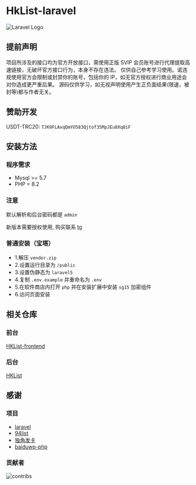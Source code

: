# HkList-laravel

![Laravel Logo](https://raw.githubusercontent.com/jonacruz89/SAWARATSUKI.ServiceLogos/main/Laravel/Laravel.png)

## 提前声明

项目所涉及的接口均为官方开放接口，需使用正版 SVIP 会员账号进行代理提取高速链接，无破坏官方接口行为，本身不存在违法。
仅供自己参考学习使用。诺违规使用官方会限制或封禁你的账号，包括你的 IP，如无官方授权进行商业用途会对你造成更严重后果。
源码仅供学习，如无视声明使用产生正负面结果(限速，被封等)都与作者无关。

## 赞助开发

USDT-TRC20: `TJK9FLAxqQmYU583Qjtof35MpJEu8Xq8iF`

## 安装方法

### 程序需求

- Mysql >= 5.7
- PHP = 8.2

### 注意

默认解析和后台密码都是 `admin`

新版本需要授权使用, 购买联系 [tg](https://t.me/huan_kong)

### 普通安装（宝塔）

- 1.解压 `vendor.zip`
- 2.设置运行目录为 `/public`
- 3.设置伪静态为 `laravel5`
- 4.复制 `.env.example` 并重命名为 `.env`
- 5.在软件商店内打开 `php` 并在安装扩展中安装 `sg15` 加密组件
- 6.访问页面安装

## 相关仓库

### 前台

[HKList-frontend](https://github.com/huankong233/HkList-frontend)

### 后台

[HKList](https://github.com/huankong233/HkList)

## 感谢

### 项目

- [laravel](https://laravel.com)
- [94list](https://github.com/codehub666/94list)
- [独角发卡](https://github.com/assimon/dujiaoka)
- [baiduwp-php](https://github.com/yuantuo666/baiduwp-php)

### 贡献者

![contribs](https://contrib.rocks/image?repo=huankong233/HkList)
